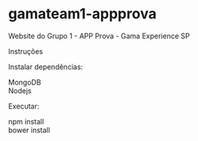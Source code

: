# gamateam1-appprova

Website do Grupo 1 - APP Prova - Gama Experience SP

Instruções

Instalar dependências:

MongoDB <br>
Nodejs

Executar:

npm install <br>
bower install


